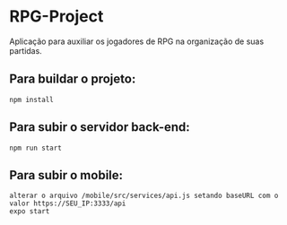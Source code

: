 # RPG-Project
Aplicação para auxiliar os jogadores de RPG na organização de suas partidas.

## Para buildar o projeto:
    npm install
    
## Para subir o servidor back-end:
    npm run start

## Para subir o mobile:
    alterar o arquivo /mobile/src/services/api.js setando baseURL com o valor https://SEU_IP:3333/api
    expo start